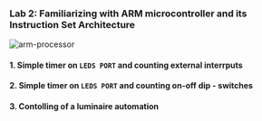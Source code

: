 ### Lab 2: Familiarizing with ARM  microcontroller and its Instruction Set Architecture

![arm-processor](https://user-images.githubusercontent.com/50829499/112064647-fbf79380-8b6b-11eb-86aa-8ed6cd905433.jpg)

#### 1. Simple timer on `LEDS PORT` and counting external interrputs 


#### 2. Simple timer on `LEDS PORT` and counting on-off  dip - switches
#### 3. Contolling of a luminaire automation  
